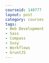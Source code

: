 ```yaml
---
courseid: 140777
layout: post
category: courses
tags:
- Web Development
- Sass
- Compass
- Susy
- Workflows
- GruntJS
---
```

